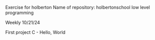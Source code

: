Exercise for holberton
Name of repository: holbertonschool low level programming

Weekly 10/21/24

First project C - Hello, World

